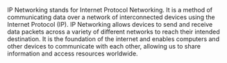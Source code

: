 IP Networking stands for Internet Protocol Networking. It is a method of communicating data over a network of interconnected devices using the Internet Protocol (IP). IP Networking allows devices to send and receive data packets across a variety of different networks to reach their intended destination. It is the foundation of the internet and enables computers and other devices to communicate with each other, allowing us to share information and access resources worldwide.
